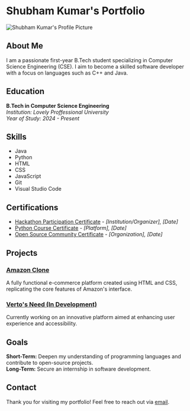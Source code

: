 # Shubham Kumar's Portfolio

![Shubham Kumar's Profile Picture](s.png)

## About Me
I am a passionate first-year B.Tech student specializing in Computer Science Engineering (CSE). I aim to become a skilled software developer with a focus on languages such as C++ and Java.

## Education
**B.Tech in Computer Science Engineering**  
*Institution: Lovely Proffessional University*  
*Year of Study: 2024 - Present*

## Skills
- Java
- Python
- HTML
- CSS
- JavaScript
- Git
- Visual Studio Code

## Certifications
- [Hackathon Participation Certificate](#) - *[Institution/Organizer], [Date]*
- [Python Course Certificate](#) - *[Platform], [Date]*
- [Open Source Community Certificate](#) - *[Organization], [Date]*

## Projects
### [Amazon Clone](#)
A fully functional e-commerce platform created using HTML and CSS, replicating the core features of Amazon's interface.

### [Verto's Need (In Development)](#)
Currently working on an innovative platform aimed at enhancing user experience and accessibility.

## Goals
**Short-Term:** Deepen my understanding of programming languages and contribute to open-source projects.  
**Long-Term:** Secure an internship in software development.

## Contact
Thank you for visiting my portfolio! Feel free to reach out via [email](shubh900688@gmail.com).
